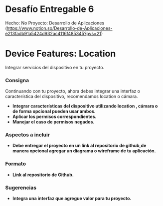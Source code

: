 # Desafío Entregable 6

Hecho: No
Proyecto: Desarrollo de Aplicaciones (https://www.notion.so/Desarrollo-de-Aplicaciones-e213fadb91a5424d932ac4116f485345?pvs=21)

# ****Device Features: Location****

Integrar servicios del dispositivo en tu proyecto.

### **Consigna**

Continuando con tu proyecto, ahora debes integrar una interfaz o característica del dispositivo, recomendamos location o cámara.

- **Integrar características del dispositivo utilizando location , cámara o de forma opcional pueden usar ambos.**
- **Aplicar los permisos correspondientes.**
- **Manejar el caso de permisos negados.**

### **Aspectos a incluir**

- **Debe entregar el proyecto en un link al repositorio de github,de manera opcional agregar un diagrama o wireframe de tu aplicación.**

### **Formato**

- **Link al repositorio de Github.**

### **Sugerencias**

- **Integra una interfaz que agregue valor para tu proyecto.**